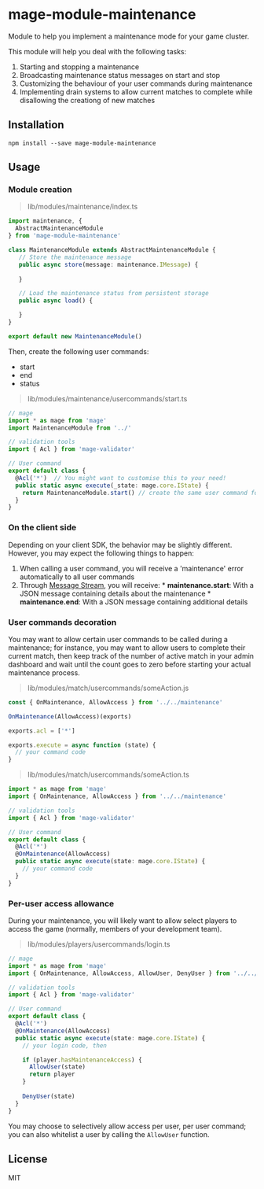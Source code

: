 mage-module-maintenance
=======================

Module to help you implement a maintenance mode for your game cluster.

This module will help you deal with the following tasks:

  1. Starting and stopping a maintenance
  2. Broadcasting maintenance status messages on start and stop
  3. Customizing the behaviour of your user commands during maintenance
  4. Implementing drain systems to allow current matches to complete
     while disallowing the creationg of new matches

Installation
-------------

```shell
npm install --save mage-module-maintenance
```

Usage
-----

### Module creation

> lib/modules/maintenance/index.ts

```typescript
import maintenance, {
  AbstractMaintenanceModule
} from 'mage-module-maintenance'

class MaintenanceModule extends AbstractMaintenanceModule {
   // Store the maintenance message
   public async store(message: maintenance.IMessage) {
　　　　
   }

   // Load the maintenance status from persistent storage
   public async load() {

   }
}

export default new MaintenanceModule()
```

Then, create the following user commands:

  * start
  * end
  * status

> lib/modules/maintenance/usercommands/start.ts

```typescript
// mage
import * as mage from 'mage'
import MaintenanceModule from '../'

// validation tools
import { Acl } from 'mage-validator'

// User command
export default class {
  @Acl('*')  // You might want to customise this to your need!
  public static async execute(_state: mage.core.IState) {
    return MaintenanceModule.start() // create the same user command for end and status!
  }
}
```

### On the client side

Depending on your client SDK, the behavior may be slightly different. However, you may expect the following
things to happen:

  1. When calling a user command, you will receive a 'maintenance' error automatically to all user commands
  2. Through [Message Stream](https://mage.github.io/mage/api.html#message-stream), you will receive:
    * **maintenance.start**: With a JSON message containing details about the maintenance
    * **maintenance.end**: With a JSON message containing additional details

### User commands decoration

You may want to allow certain user commands to be called during a maintenance;
for instance, you may want to allow users to complete their current match, then
keep track of the number of active match in your admin dashboard and wait until
the count goes to zero before starting your actual maintenance process.

> lib/modules/match/usercommands/someAction.js

```javascript
const { OnMaintenance, AllowAccess } from '../../maintenance'

OnMaintenance(AllowAccess)(exports)

exports.acl = ['*']

exports.execute = async function (state) {
  // your command code
}
```

> lib/modules/match/usercommands/someAction.ts

```typescript
import * as mage from 'mage'
import { OnMaintenance, AllowAccess } from '../../maintenance'

// validation tools
import { Acl } from 'mage-validator'

// User command
export default class {
  @Acl('*')
  @OnMaintenance(AllowAccess)
  public static async execute(state: mage.core.IState) {
    // your command code
  }
}
```

### Per-user access allowance

During your maintenance, you will likely want to allow select 
players to access the game (normally, members of your development team).

> lib/modules/players/usercommands/login.ts

```typescript
// mage
import * as mage from 'mage'
import { OnMaintenance, AllowAccess, AllowUser, DenyUser } from '../../maintenance'

// validation tools
import { Acl } from 'mage-validator'

// User command
export default class {
  @Acl('*')
  @OnMaintenance(AllowAccess)
  public static async execute(state: mage.core.IState) {
    // your login code, then

    if (player.hasMaintenanceAccess) {
      AllowUser(state)
      return player
    }
    
    DenyUser(state)
  }
}
```

You may choose to selectively allow access per user, per user
command; you can also whitelist a user by calling the `AllowUser`
function.

License
-------

MIT
